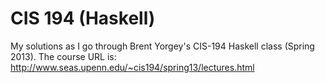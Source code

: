 # CIS 194 (Haskell)

My solutions as I go through Brent Yorgey's CIS-194 Haskell class (Spring 2013). The course URL is: http://www.seas.upenn.edu/~cis194/spring13/lectures.html

